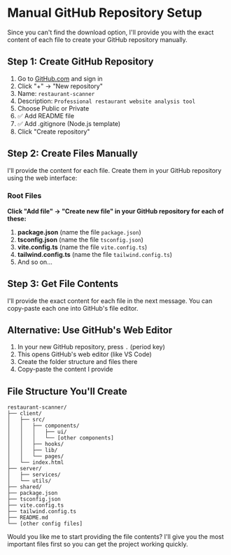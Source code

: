 # Manual GitHub Repository Setup

Since you can't find the download option, I'll provide you with the exact content of each file to create your GitHub repository manually.

## Step 1: Create GitHub Repository

1. Go to [GitHub.com](https://github.com) and sign in
2. Click "+" → "New repository"
3. Name: `restaurant-scanner`
4. Description: `Professional restaurant website analysis tool`
5. Choose Public or Private
6. ✅ Add README file
7. ✅ Add .gitignore (Node.js template)
8. Click "Create repository"

## Step 2: Create Files Manually

I'll provide the content for each file. Create them in your GitHub repository using the web interface:

### Root Files

**Click "Add file" → "Create new file" in your GitHub repository for each of these:**

1. **package.json** (name the file `package.json`)
2. **tsconfig.json** (name the file `tsconfig.json`)
3. **vite.config.ts** (name the file `vite.config.ts`)
4. **tailwind.config.ts** (name the file `tailwind.config.ts`)
5. And so on...

## Step 3: Get File Contents

I'll provide the exact content for each file in the next message. You can copy-paste each one into GitHub's file editor.

## Alternative: Use GitHub's Web Editor

1. In your new GitHub repository, press `.` (period key)
2. This opens GitHub's web editor (like VS Code)
3. Create the folder structure and files there
4. Copy-paste the content I provide

## File Structure You'll Create

```
restaurant-scanner/
├── client/
│   ├── src/
│   │   ├── components/
│   │   │   ├── ui/
│   │   │   └── [other components]
│   │   ├── hooks/
│   │   ├── lib/
│   │   └── pages/
│   └── index.html
├── server/
│   ├── services/
│   └── utils/
├── shared/
├── package.json
├── tsconfig.json
├── vite.config.ts
├── tailwind.config.ts
├── README.md
└── [other config files]
```

Would you like me to start providing the file contents? I'll give you the most important files first so you can get the project working quickly.
